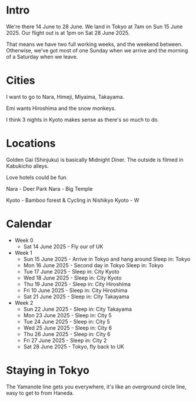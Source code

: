 # Intro

We're there 14 June to 28 June. We land in Tokyo at 7am on Sun 15 June 2025. Our flight out is at 1pm on Sat 28 June 2025.

That means we have two full working weeks, and the weekend between. Otherwise, we've got most of one Sunday when we arrive and the morning of a Saturday when we leave.

# Cities

I want to go to Nara, Himeji, Miyaima, Takayama.

Emi wants Hiroshima and the snow monkeys.

I think 3 nights in Kyoto makes sense as there's so much to do.

# Locations

Golden Gai (Shinjuku) is basically Midnight Diner. The outside is filmed in Kabukicho alleys.

Love hotels could be fun.

Nara - Deer Park
Nara - Big Temple

Kyoto - Bamboo forest & Cycling in Nishikyo
Kyoto - W


# Calendar
- Week 0
  - Sat 14 June 2025 - Fly our of UK
- Week 1
  - Sun 15 June 2025 - Arrive in Tokyo and hang around Sleep in: Tokyo
  - Mon 16 June 2025 - Second day in Tokyo Sleep in: Tokyo
  - Tue 17 June 2025 - Sleep in: City Kyoto
  - Wed 18 June 2025 - Sleep in: City Kyoto
  - Thu 19 June 2025 - Sleep in: City Hiroshima
  - Fri 10 June 2025 - Sleep in: City Hiroshima
  - Sat 21 June 2025 - Sleep in: City Takayama
- Week 2 
  - Sun 22 June 2025 - Sleep in: City Takayama
  - Mon 23 June 2025 - Sleep in: City 5
  - Tue 24 June 2025 - Sleep in: City 5
  - Wed 25 June 2025 - Sleep in: City 6
  - Thu 26 June 2025 - Sleep in: City 6
  - Fri 27 June 2025 - Sleep in: City 2
  - Sat 28 June 2025 - Tokyo, fly back to UK

# Staying in Tokyo

The Yamanote line gets you everywhere, it's like an overground circle line, easy to get to from Haneda.

